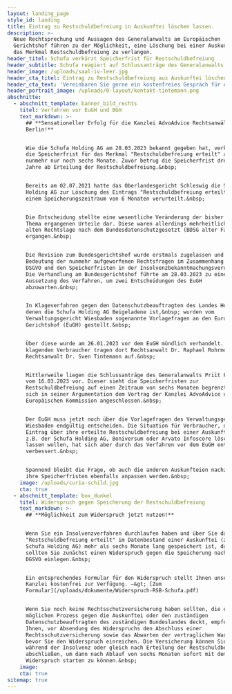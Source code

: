 ```yaml
---
layout: landing_page
style_id: landing
title: Eintrag zu Restschuldbefreiung in Auskunftei löschen lassen.
description: >-
  Neue Rechtsprechung und Aussagen des Generalanwalts am Europäischen
  Gerichtshof führen zu der Möglichkeit, eine Löschung bei einer Auskunftei über
  das Merkmal Restschuldbefreiung zu verlangen. 
header_titel: Schufa verkürzt Speicherfrist für Restschuldbefreiung
header_subtitle: Schufa reagiert auf Schlussanträge des Generalanwalts vor dem EuGH
header_image: /uploads/saal-iv-leer.jpg
header_cta_titel: Eintrag zu Restschuldbefreiung aus Auskunftei löschen lassen.
header_cta_text: 'Vereinbaren Sie gerne ein kostenfreies Gespräch für eine Ersteinschätzung. '
header_portrait_image: /uploads/0-layout/kontakt-tintemann.png
abschnitte:
  - abschnitt_template: banner_bild_rechts
    titel: Verfahren vor EuGH und BGH
    text_markdown: >-
      ## **Sensationeller Erfolg für die Kanzlei AdvoAdvice Rechtsanwälte aus
      Berlin!**


      Wie die Schufa Holding AG am 28.03.2023 bekannt gegeben hat, verkürzt sie
      die Speicherfrist für das Merkmal "Restschuldbefreiung erteilt" auf
      nunmehr nur noch sechs Monate. Zuvor betrug die Speicherfrist drei volle
      Jahre ab Erteilung der Restschuldbefreiung.&nbsp;


      Bereits am 02.07.2021 hatte das Oberlandesgericht Schleswig die Schufa
      Holding AG zur Löschung des Eintrags "Restschuldbefreiung erteilt" nach
      einem Speicherungszeitraum von 6 Monaten verurteilt.&nbsp;


      Die Entscheidung stellte eine wesentliche Veränderung der bisher zu diesem
      Thema ergangenen Urteile dar. Diese waren allerdings mehrheitlich noch zur
      alten Rechtslage nach dem Bundesdatenschutzgesetzt (BDSG alter Fassung)
      ergangen.&nbsp;


      Die Revision zum Bundesgerichtshof wurde erstmals zugelassen und zeigt die
      Bedeutung der nunmehr aufgeworfenen Rechtsfragen im Zusammenhang mit der
      DSGVO und den Speicherfristen in der Insolvenzbekanntmachungsverordnung.
      Die Verhandlung am Bundesgerichtshof führte am 28.03.2023 zu einer
      Aussetzung des Verfahren, um zwei Entscheidungen des EuGH
      abzuwarten.&nbsp;


      In Klageverfahren gegen den Datenschutzbeauftragten des Landes Hessen, in
      denen die Schufa Holding AG Beigeladene ist,&nbsp; wurden vom
      Verwaltungsgericht Wiesbaden sogenannte Vorlagefragen an den Europäischen
      Gerichtshof (EuGH) gestellt.&nbsp;


      Über diese wurde am 26.01.2023 vor dem EuGH mündlich verhandelt. Für die
      klagenden Verbraucher tragen dort Rechtsanwalt Dr. Raphael Rohrmoser und
      Rechtsanwalt Dr. Sven Tintemann auf.&nbsp;


      Mittlerweile liegen die Schlussanträge des Generalanwalts Priit Pikamäe
      vom 16.03.2023 vor. Dieser sieht die Speicherfristen zur
      Restschuldbefreiung auf einen Zeitraum von sechs Monaten begrenzt und hat
      sich in seiner Argumentation dem Vortrag der Kanzlei AdvoAdvice und der
      Europäischen Kommission angeschlossen.&nbsp;


      Der EuGH muss jetzt noch über die Vorlagefragen des Verwaltungsgerichts
      Wiesbaden endgültig entscheiden. Die Situation für Verbraucher, die einen
      Eintrag über ihre erteilte Restschuldbefreiung bei einer Auskunftei wie
      z.B. der Schufa Holding AG, Boniversum oder Arvato Infoscore löschen
      lassen wollen, hat sich aber durch das Verfahren vor dem EuGH entscheidend
      verbessert.&nbsp;


      Spannend bleibt die Frage, ob auch die anderen Auskunfteien nachziehen und
      ihre Speicherfristen ebenfalls anpassen werden.&nbsp;
    image: /uploads/curia-schild.jpg
    cta: true
  - abschnitt_template: box_dunkel
    titel: Widerspruch gegen Speicherung der Restschuldbefreiung
    text_markdown: >-
      ## **Möglichkeit zum Widerspruch jetzt nutzen!**


      Wenn Sie ein Insolvenzverfahren durchlaufen haben und über Sie das Merkmal
      "Restschuldbefreiung erteilt" im Datenbestand einer Auskunftei (z.B. der
      Schufa Holding AG) mehr als sechs Monate lang gespeichert ist, dann
      sollten Sie zunächst einen Widerspruch gegen die Speicherung nach Art 21
      DGSVO einlegen.&nbsp;


      Ein entsprechendes Formular für den Widerspruch stellt Ihnen unsere
      Kanzlei kostenfrei zur Verfügung. –&gt; [Zum
      Formular](/uploads/dokumente/Widerspruch-RSB-Schufa.pdf)


      Wenn Sie noch keine Rechtsschutzversicherung haben sollten, die einen
      möglichen Prozess gegen die Auskunftei oder den zuständigen
      Datenschutzbeauftragten des zuständigen Bundeslandes deckt, empfehlen wir
      Ihnen, vor Absendung des Widerspruchs den Abschluss einer
      Rechtsschutzversicherung sowie das Abwarten der vertraglichen Wartezeit,
      bevor Sie den Widerspruch einreichen. Die Versicherung können Sie auch
      während der Insolvenz oder gleich nach Erteilung der Restschuldbefreiung
      abschließen, um dann nach Ablauf von sechs Monaten sofort mit dem
      Widerspruch starten zu können.&nbsp;
    image:
    cta: true
sitemap: true
---
```

